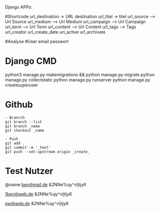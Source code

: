 Django APPs:

#Shortcode
    url_destination -> URL destination
    url_titel -> titel
    url_source --> Url Source
    url_medium --> Url Medium
    url_campaign --> Url Campaign
    url_term    --> Url Term
    url_content --> Url Content
    url_tags --> Tags
    url_creator 
    url_create_date
    url_active
    url_archivate

#Analyse
#User
    email
    passwort

# Django CMD
python3 manage.py makemigrations && python manage.py migrate
python manage.py collectstatic
python manage.py runserver
python manage.py createsuperuser

# Github

    - Branrch
    git branch --list
    git branch _name
    git checkout _name

    - Push
    git add .
    git commit -m '_text'
    git push --set-upstream origin _create_



# Test Nutzer
@name
ben@mail.de
&2NNe%qy^vIjtjy6

1ben@web.de
&2NNe%qy^vIjtjy6

pw@web.de
&2NNe%qy^vIjtjy6